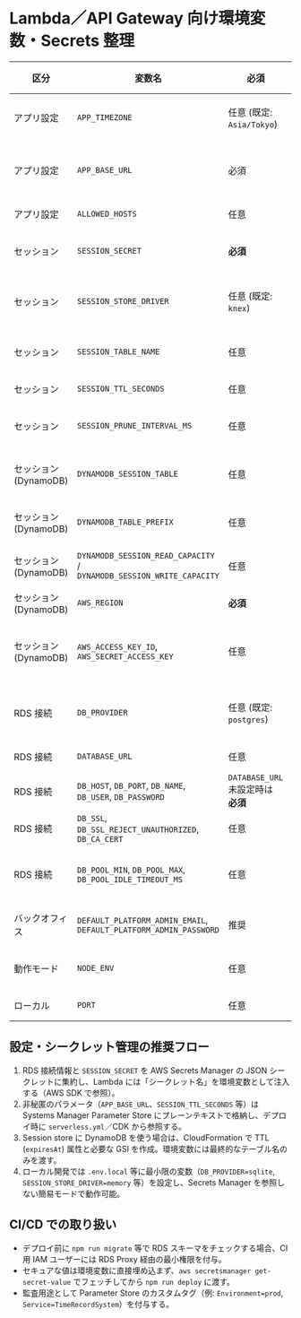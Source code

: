 # Lambda／API Gateway 向け環境変数・Secrets 整理

| 区分 | 変数名 | 必須 | 説明 | 推奨保管場所 |
|------|--------|------|------|--------------|
| アプリ設定 | `APP_TIMEZONE` | 任意 (既定: `Asia/Tokyo`) | 勤怠ロジックのタイムゾーン。Lambda では `Asia/Tokyo` を維持。 | Systems Manager Parameter Store |
| アプリ設定 | `APP_BASE_URL` | 必須 | パスワードリセット等で生成する絶対 URL のホスト。API Gateway のカスタムドメインに合わせる。 | Parameter Store |
| アプリ設定 | `ALLOWED_HOSTS` | 任意 | ホワイトリスト化する `Host` ヘッダー（カンマ区切り）。 | Parameter Store |
| セッション | `SESSION_SECRET` | **必須** | `express-session` の署名シークレット。ローカル以外では必ず固定値を注入。 | **Secrets Manager** |
| セッション | `SESSION_STORE_DRIVER` | 任意 (既定: `knex`) | `knex`（RDS）、`dynamodb`、`memory` を切替。Lambda 本番では `knex` か `dynamodb` を推奨。 | Parameter Store |
| セッション | `SESSION_TABLE_NAME` | 任意 | `connect-session-knex` のテーブル名（既定: `sessions`）。 | Parameter Store |
| セッション | `SESSION_TTL_SECONDS` | 任意 | セッションの TTL（秒）。既定は 43200 (12 時間)。 | Parameter Store |
| セッション | `SESSION_PRUNE_INTERVAL_MS` | 任意 | `knex` ストアのクリーンアップ間隔（ミリ秒）。既定 600000。 | Parameter Store |
| セッション (DynamoDB) | `DYNAMODB_SESSION_TABLE` | 任意 | セッション保存先テーブル名。未指定時は `${DYNAMODB_TABLE_PREFIX}-sessions`。 | Parameter Store |
| セッション (DynamoDB) | `DYNAMODB_TABLE_PREFIX` | 任意 | セッション用テーブル接頭辞。ステージごとに分離したい場合に利用。 | Parameter Store |
| セッション (DynamoDB) | `DYNAMODB_SESSION_READ_CAPACITY` / `DYNAMODB_SESSION_WRITE_CAPACITY` | 任意 | プロビジョンドモード利用時の RC/WC。オンデマンドの場合は未設定。 | Parameter Store |
| セッション (DynamoDB) | `AWS_REGION` | **必須** | DynamoDB 利用時のリージョン。 | Parameter Store |
| セッション (DynamoDB) | `AWS_ACCESS_KEY_ID`, `AWS_SECRET_ACCESS_KEY` | 任意 | Lambda に IAM ロールを付与する場合は不要。ローカル実行向け。 | Secrets Manager (ローカル用途は `.env` 可) |
| RDS 接続 | `DB_PROVIDER` | 任意 (既定: `postgres`) | `postgres` / `mysql2` を指定。ローカル開発でメモリ SQLite を使う場合は `sqlite`。 | Parameter Store |
| RDS 接続 | `DATABASE_URL` | 任意 | 接続文字列。設定時は個別の `DB_*` を上書き。 | Secrets Manager |
| RDS 接続 | `DB_HOST`, `DB_PORT`, `DB_NAME`, `DB_USER`, `DB_PASSWORD` | `DATABASE_URL` 未設定時は **必須** | RDS (もしくは RDS Proxy) の接続情報。 | Secrets Manager |
| RDS 接続 | `DB_SSL`, `DB_SSL_REJECT_UNAUTHORIZED`, `DB_CA_CERT` | 任意 | SSL/TLS 設定。`DB_CA_CERT` には PEM 文字列を設定。 | Secrets Manager |
| RDS 接続 | `DB_POOL_MIN`, `DB_POOL_MAX`, `DB_POOL_IDLE_TIMEOUT_MS` | 任意 | Knex のコネクションプール設定。Lambda では `min=0`、`max=10` 程度が目安。 | Parameter Store |
| バックオフィス | `DEFAULT_PLATFORM_ADMIN_EMAIL`, `DEFAULT_PLATFORM_ADMIN_PASSWORD` | 推奨 | 初期プラットフォーム管理者の自動作成用。未設定ならスキップ。 | Secrets Manager |
| 動作モード | `NODE_ENV` | 任意 | `production` を指定すると Cookie `secure` が既定で有効に。 | 環境変数 |
| ローカル | `PORT` | 任意 | `npm start` (Express) のリッスンポート。 | ローカル `.env` |

## 設定・シークレット管理の推奨フロー
1. RDS 接続情報と `SESSION_SECRET` を AWS Secrets Manager の JSON シークレットに集約し、Lambda には「シークレット名」を環境変数として注入する（AWS SDK で参照）。
2. 非秘匿のパラメータ（`APP_BASE_URL`、`SESSION_TTL_SECONDS` 等）は Systems Manager Parameter Store にプレーンテキストで格納し、デプロイ時に `serverless.yml`／CDK から参照する。
3. Session store に DynamoDB を使う場合は、CloudFormation で TTL (`expiresAt`) 属性と必要な GSI を作成。環境変数には最終的なテーブル名のみを渡す。
4. ローカル開発では `.env.local` 等に最小限の変数（`DB_PROVIDER=sqlite`, `SESSION_STORE_DRIVER=memory` 等）を設定し、Secrets Manager を参照しない簡易モードで動作可能。

## CI/CD での取り扱い
- デプロイ前に `npm run migrate` 等で RDS スキーマをチェックする場合、CI 用 IAM ユーザーには RDS Proxy 経由の最小権限を付与。
- セキュアな値は環境変数に直接埋め込まず、`aws secretsmanager get-secret-value` でフェッチしてから `npm run deploy` に渡す。
- 監査用途として Parameter Store のカスタムタグ（例: `Environment=prod`, `Service=TimeRecordSystem`）を付与する。
